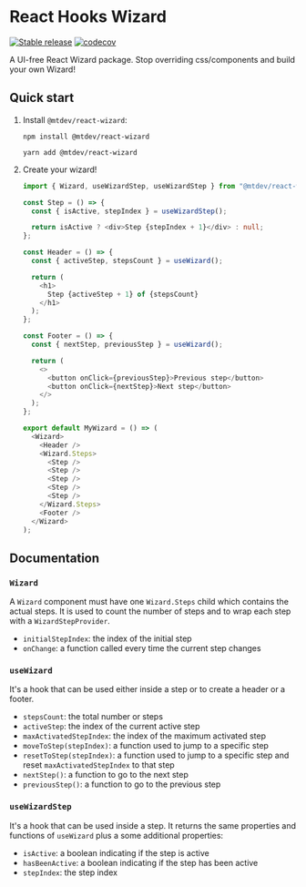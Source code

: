 # React Hooks Wizard

[![Stable release](https://img.shields.io/npm/v/@mtdev/react-wizard.svg)](https://npm.im/@mtdev/react-wizard)
[![codecov](https://codecov.io/gh/marcotisi/mtdev/branch/main/graph/badge.svg?token=57DD0LENB1&flag&react-wizard)](https://codecov.io/gh/marcotisi/mtdev/tree/main/packages/react-wizard/src)

A UI-free React Wizard package. Stop overriding css/components and build your own Wizard!

## Quick start

1. Install `@mtdev/react-wizard`:

   ```console
   npm install @mtdev/react-wizard

   yarn add @mtdev/react-wizard
   ```

1. Create your wizard!

   ```typescript jsx
   import { Wizard, useWizardStep, useWizardStep } from "@mtdev/react-wizard";

   const Step = () => {
     const { isActive, stepIndex } = useWizardStep();

     return isActive ? <div>Step {stepIndex + 1}</div> : null;
   };

   const Header = () => {
     const { activeStep, stepsCount } = useWizard();

     return (
       <h1>
         Step {activeStep + 1} of {stepsCount}
       </h1>
     );
   };

   const Footer = () => {
     const { nextStep, previousStep } = useWizard();

     return (
       <>
         <button onClick={previousStep}>Previous step</button>
         <button onClick={nextStep}>Next step</button>
       </>
     );
   };

   export default MyWizard = () => (
     <Wizard>
       <Header />
       <Wizard.Steps>
         <Step />
         <Step />
         <Step />
         <Step />
         <Step />
       </Wizard.Steps>
       <Footer />
     </Wizard>
   );
   ```

## Documentation

### `Wizard`

A `Wizard` component must have one `Wizard.Steps` child which contains the actual steps.
It is used to count the number of steps and to wrap each step with a `WizardStepProvider`.

- `initialStepIndex`: the index of the initial step
- `onChange`: a function called every time the current step changes

### `useWizard`

It's a hook that can be used either inside a step or to create a header or a footer.

- `stepsCount`: the total number or steps
- `activeStep`: the index of the current active step
- `maxActivatedStepIndex`: the index of the maximum activated step
- `moveToStep(stepIndex)`: a function used to jump to a specific step
- `resetToStep(stepIndex)`: a function used to jump to a specific step and reset `maxActivatedStepIndex` to that step
- `nextStep()`: a function to go to the next step
- `previousStep()`: a function to go to the previous step

### `useWizardStep`

It's a hook that can be used inside a step. It returns the same properties and functions of `useWizard` plus a some additional properties:

- `isActive`: a boolean indicating if the step is active
- `hasBeenActive`: a boolean indicating if the step has been active
- `stepIndex`: the step index

